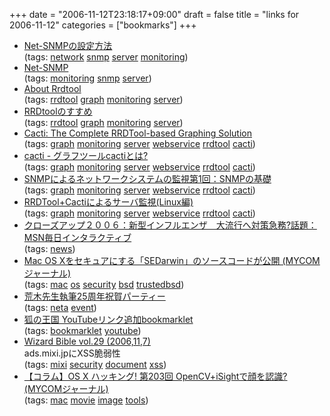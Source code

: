 +++
date = "2006-11-12T23:18:17+09:00"
draft = false
title = "links for 2006-11-12"
categories = ["bookmarks"]
+++

<ul class="delicious">
	<li>
		<div class="delicious-link"><a href="http://www.boreas.dti.ne.jp/~mishiro/">Net-SNMPの設定方法</a></div>
		<div class="delicious-tags">(tags: <a href="http://del.icio.us/nobu666/network">network</a> <a href="http://del.icio.us/nobu666/snmp">snmp</a> <a href="http://del.icio.us/nobu666/server">server</a> <a href="http://del.icio.us/nobu666/monitoring">monitoring</a>)</div>
	</li>
	<li>
		<div class="delicious-link"><a href="http://net-snmp.sourceforge.net/">Net-SNMP</a></div>
		<div class="delicious-tags">(tags: <a href="http://del.icio.us/nobu666/monitoring">monitoring</a> <a href="http://del.icio.us/nobu666/snmp">snmp</a> <a href="http://del.icio.us/nobu666/server">server</a>)</div>
	</li>
	<li>
		<div class="delicious-link"><a href="http://www.photonway.net/AboutRrdtool.html">About Rrdtool</a></div>
		<div class="delicious-tags">(tags: <a href="http://del.icio.us/nobu666/rrdtool">rrdtool</a> <a href="http://del.icio.us/nobu666/graph">graph</a> <a href="http://del.icio.us/nobu666/monitoring">monitoring</a> <a href="http://del.icio.us/nobu666/server">server</a>)</div>
	</li>
	<li>
		<div class="delicious-link"><a href="http://www.boreas.dti.ne.jp/~mishiro/rrdtool/">RRDtoolのすすめ</a></div>
		<div class="delicious-tags">(tags: <a href="http://del.icio.us/nobu666/rrdtool">rrdtool</a> <a href="http://del.icio.us/nobu666/graph">graph</a> <a href="http://del.icio.us/nobu666/monitoring">monitoring</a> <a href="http://del.icio.us/nobu666/server">server</a>)</div>
	</li>
	<li>
		<div class="delicious-link"><a href="http://cacti.net/">Cacti: The Complete RRDTool-based Graphing Solution</a></div>
		<div class="delicious-tags">(tags: <a href="http://del.icio.us/nobu666/graph">graph</a> <a href="http://del.icio.us/nobu666/monitoring">monitoring</a> <a href="http://del.icio.us/nobu666/server">server</a> <a href="http://del.icio.us/nobu666/webservice">webservice</a> <a href="http://del.icio.us/nobu666/rrdtool">rrdtool</a> <a href="http://del.icio.us/nobu666/cacti">cacti</a>)</div>
	</li>
	<li>
		<div class="delicious-link"><a href="http://cacti.loaded.jp/">cacti - グラフツールcactiとは?</a></div>
		<div class="delicious-tags">(tags: <a href="http://del.icio.us/nobu666/graph">graph</a> <a href="http://del.icio.us/nobu666/monitoring">monitoring</a> <a href="http://del.icio.us/nobu666/server">server</a> <a href="http://del.icio.us/nobu666/webservice">webservice</a> <a href="http://del.icio.us/nobu666/rrdtool">rrdtool</a> <a href="http://del.icio.us/nobu666/cacti">cacti</a>)</div>
	</li>
	<li>
		<div class="delicious-link"><a href="http://www.stackasterisk.jp/tech/systemManagement/snmp01_01.jsp">SNMPによるネットワークシステムの監視第1回：SNMPの基礎</a></div>
		<div class="delicious-tags">(tags: <a href="http://del.icio.us/nobu666/graph">graph</a> <a href="http://del.icio.us/nobu666/monitoring">monitoring</a> <a href="http://del.icio.us/nobu666/server">server</a> <a href="http://del.icio.us/nobu666/webservice">webservice</a> <a href="http://del.icio.us/nobu666/rrdtool">rrdtool</a> <a href="http://del.icio.us/nobu666/cacti">cacti</a>)</div>
	</li>
	<li>
		<div class="delicious-link"><a href="http://www.aconus.com/~oyaji/suse9.3/cacti_linux1.htm">RRDTool+Cactiによるサーバ監視(Linux編)</a></div>
		<div class="delicious-tags">(tags: <a href="http://del.icio.us/nobu666/graph">graph</a> <a href="http://del.icio.us/nobu666/monitoring">monitoring</a> <a href="http://del.icio.us/nobu666/server">server</a> <a href="http://del.icio.us/nobu666/webservice">webservice</a> <a href="http://del.icio.us/nobu666/rrdtool">rrdtool</a> <a href="http://del.icio.us/nobu666/cacti">cacti</a>)</div>
	</li>
	<li>
		<div class="delicious-link"><a href="http://www.mainichi-msn.co.jp/shakai/wadai/news/20061111ddm003040048000c.html">クローズアップ２００６：新型インフルエンザ　大流行へ対策急務?話題：MSN毎日インタラクティブ</a></div>
		<div class="delicious-tags">(tags: <a href="http://del.icio.us/nobu666/news">news</a>)</div>
	</li>
	<li>
		<div class="delicious-link"><a href="http://journal.mycom.co.jp/news/2006/11/10/360.html">Mac OS Xをセキュアにする「SEDarwin」のソースコードが公開 (MYCOMジャーナル)</a></div>
		<div class="delicious-tags">(tags: <a href="http://del.icio.us/nobu666/mac">mac</a> <a href="http://del.icio.us/nobu666/os">os</a> <a href="http://del.icio.us/nobu666/security">security</a> <a href="http://del.icio.us/nobu666/bsd">bsd</a> <a href="http://del.icio.us/nobu666/trustedbsd">trustedbsd</a>)</div>
	</li>
	<li>
		<div class="delicious-link"><a href="http://kajipon.sakura.ne.jp/art/jojo-araki25.html">荒木先生執筆25周年祝賀パーティー</a></div>
		<div class="delicious-tags">(tags: <a href="http://del.icio.us/nobu666/neta">neta</a> <a href="http://del.icio.us/nobu666/event">event</a>)</div>
	</li>
	<li>
		<div class="delicious-link"><a href="http://www.misao.gr.jp/~koshian/?20061110S1">狐の王国 YouTubeリンク追加bookmarklet</a></div>
		<div class="delicious-tags">(tags: <a href="http://del.icio.us/nobu666/bookmarklet">bookmarklet</a> <a href="http://del.icio.us/nobu666/youtube">youtube</a>)</div>
	</li>
	<li>
		<div class="delicious-link"><a href="http://wizardbible.org/29/29.txt">Wizard Bible vol.29 (2006,11,7)</a></div>
		<div class="delicious-extended">ads.mixi.jpにXSS脆弱性</div>
		<div class="delicious-tags">(tags: <a href="http://del.icio.us/nobu666/mixi">mixi</a> <a href="http://del.icio.us/nobu666/security">security</a> <a href="http://del.icio.us/nobu666/document">document</a> <a href="http://del.icio.us/nobu666/xss">xss</a>)</div>
	</li>
	<li>
		<div class="delicious-link"><a href="http://journal.mycom.co.jp/column/osx/203/">【コラム】OS X ハッキング! 第203回 OpenCV+iSightで顔を認識? (MYCOMジャーナル)</a></div>
		<div class="delicious-tags">(tags: <a href="http://del.icio.us/nobu666/mac">mac</a> <a href="http://del.icio.us/nobu666/movie">movie</a> <a href="http://del.icio.us/nobu666/image">image</a> <a href="http://del.icio.us/nobu666/tools">tools</a>)</div>
	</li>
</ul>
